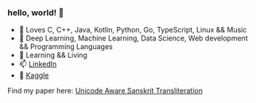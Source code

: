 ### hello, world! 👋

- 🌱 Loves C, C++, Java, Kotlin, Python, Go, TypeScript, Linux && Music
- 🔭 Deep Learning, Machine Learning, Data Science, Web development && Programming Languages
- 📒 Learning && Living
- 📫 [LinkedIn](https://www.linkedin.com/in/dhruvil-dave/)
- 🌆 [Kaggle](https://www.kaggle.com/dhruvildave)

Find my paper here: [Unicode Aware Sanskrit Transliteration](https://arxiv.org/abs/2203.14277)

<!--
### My journey to Kaggle Grandmaster

<p align="center">
  <img src="https://road-to-kaggle-grandmaster.vercel.app/api/badges/dhruvildave/competition" />
  <img src="https://road-to-kaggle-grandmaster.vercel.app/api/badges/dhruvildave/dataset" />
  <img src="https://road-to-kaggle-grandmaster.vercel.app/api/badges/dhruvildave/notebook" />
  <img src="https://road-to-kaggle-grandmaster.vercel.app/api/badges/dhruvildave/discussion" />
</p>
-->

<!--
**dhruvildave/dhruvildave** is a ✨ _special_ ✨ repository because its `README.md` (this file) appears on your GitHub profile.

Here are some ideas to get you started:

- 🔭 I’m currently working on ...
- 🌱 I’m currently learning ...
- 👯 I’m looking to collaborate on ...
- 🤔 I’m looking for help with ...
- 💬 Ask me about ...
- 📫 How to reach me: ...
- 😄 Pronouns: ...
- ⚡ Fun fact: ...
-->
